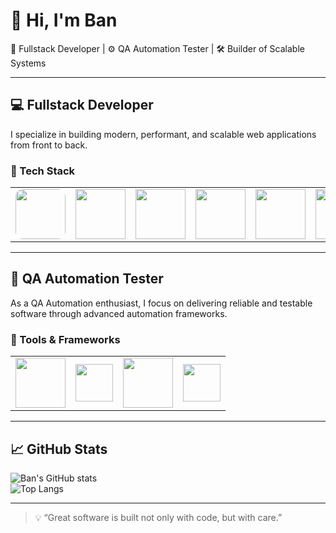 # 👋 Hi, I'm Ban  
🎯 Fullstack Developer | ⚙️ QA Automation Tester | 🛠 Builder of Scalable Systems

---

## 💻 Fullstack Developer

I specialize in building modern, performant, and scalable web applications from front to back.

### 🚀 Tech Stack

<div align="center">
  <table>
    <tr>
      <td align="center">
        <a href="https://nextjs.org" target="_blank">
          <img src="https://cdn.jsdelivr.net/gh/devicons/devicon/icons/nextjs/nextjs-original.svg" width="80" style="border-radius: 12px; transition: transform 0.3s;" />
        </a>
      </td>
      <td align="center">
        <a href="https://reactjs.org" target="_blank">
          <img src="https://cdn.jsdelivr.net/gh/devicons/devicon/icons/react/react-original.svg" width="80" />
        </a>
      </td>
      <td align="center">
        <a href="https://www.typescriptlang.org" target="_blank">
          <img src="https://cdn.jsdelivr.net/gh/devicons/devicon/icons/typescript/typescript-original.svg" width="80" />
        </a>
      </td>
      <td align="center">
        <a href="https://nodejs.org" target="_blank">
          <img src="https://cdn.jsdelivr.net/gh/devicons/devicon/icons/nodejs/nodejs-original.svg" width="80" />
        </a>
      </td>
      <td align="center">
        <a href="https://www.ruby-lang.org" target="_blank">
          <img src="https://cdn.jsdelivr.net/gh/devicons/devicon/icons/ruby/ruby-original.svg" width="80" />
        </a>
      </td>
      <td align="center">
        <a href="https://www.postgresql.org" target="_blank">
          <img src="https://cdn.jsdelivr.net/gh/devicons/devicon/icons/postgresql/postgresql-original.svg" width="80" />
        </a>
      </td>
      <td align="center">
        <a href="https://www.prisma.io" target="_blank">
          <img src="https://www.svgrepo.com/show/354331/prisma.svg" width="80" />
        </a>
      </td>
    </tr>
  </table>
</div>

---

## 🧪 QA Automation Tester

As a QA Automation enthusiast, I focus on delivering reliable and testable software through advanced automation frameworks.

### 🧰 Tools & Frameworks

<div align="center">
  <table>
    <tr>
      <td align="center">
        <a href="https://playwright.dev/" target="_blank">
          <img src="https://playwright.dev/img/playwright-logo.svg" width="80" />
        </a>
      </td>
      <td align="center">
        <a href="https://www.cypress.io/" target="_blank">
         <img src="https://cdn.jsdelivr.net/gh/devicons/devicon/icons/jira/jira-original.svg" width="60" />
        </a>
      </td>
      <td align="center">
        <a href="https://www.atlassian.com/software/jira" target="_blank">
          <img src="https://cdn.jsdelivr.net/gh/devicons/devicon/icons/jira/jira-original.svg" width="80" />
        </a>
      </td>
      <td align="center">
        <a href="https://clickup.com/" target="_blank">
         <img src="https://cdn.jsdelivr.net/gh/devicons/devicon/icons/jira/jira-original.svg" width="60" />
        </a>
      </td>
    </tr>
  </table>
</div>

---

## 📈 GitHub Stats

![Ban's GitHub stats](https://github-readme-stats.vercel.app/api?username=ivaanthoughts11&show_icons=true&theme=radical)  
![Top Langs](https://github-readme-stats.vercel.app/api/top-langs/?username=ivaanthoughts11&layout=compact)

---

> 💡 “Great software is built not only with code, but with care.”
